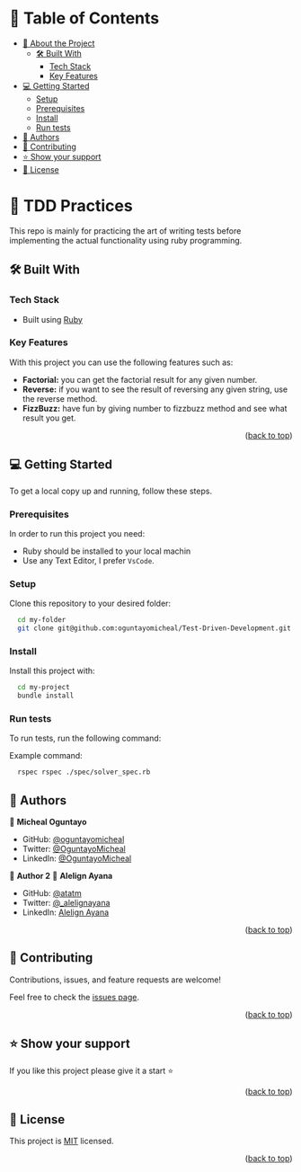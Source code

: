 <a name="readme-top"></a>

# 📗 Table of Contents

- [📖 About the Project](#about-project)
  - [🛠 Built With](#built-with)
    - [Tech Stack](#tech-stack)
    - [Key Features](#key-features)
- [💻 Getting Started](#getting-started)
  - [Setup](#setup)
  - [Prerequisites](#prerequisites)
  - [Install](#install)
  - [Run tests](#run-tests)
- [👥 Authors](#authors)
- [🤝 Contributing](#contributing)
- [⭐️ Show your support](#support)
- [📝 License](#license)

<!-- PROJECT DESCRIPTION -->

# 📖 TDD Practices <a name="about-project"></a>

This repo is mainly for practicing the art of writing tests before implementing the actual functionality using ruby programming.

## 🛠 Built With <a name="built-with"></a>

### Tech Stack <a name="tech-stack"></a>
- Built using [Ruby](https://www.ruby-lang.org/en/)

<!-- Features -->

### Key Features <a name="key-features"></a>

With this project you can use the following features such as:

- **Factorial:** you can get the factorial result for any given number.
- **Reverse:** if you want to see the result of reversing any given string, use the reverse method.
- **FizzBuzz:** have fun by giving number to fizzbuzz method and see what result you get.

<p align="right">(<a href="#readme-top">back to top</a>)</p>

<!-- GETTING STARTED -->

## 💻 Getting Started <a name="getting-started"></a>

To get a local copy up and running, follow these steps.

### Prerequisites

In order to run this project you need:

- Ruby should be installed to your local machin
- Use any Text Editor, I prefer `VsCode`.

### Setup

Clone this repository to your desired folder:

```sh
  cd my-folder
  git clone git@github.com:oguntayomicheal/Test-Driven-Development.git
```


### Install

Install this project with:

```sh
  cd my-project
  bundle install
```

### Run tests

To run tests, run the following command:

Example command:

```sh
  rspec rspec ./spec/solver_spec.rb
```

<!-- AUTHORS -->

## 👥 Authors <a name="authors"></a>

👤 **Micheal Oguntayo**

- GitHub: [@oguntayomicheal](https://github.com/oguntayomicheal)
- Twitter: [@OguntayoMicheal](https://twitter.com/Oguns_micky)
- LinkedIn: [@OguntayoMicheal](https://www.linkedin.com/in/ogunsmicky/)

👤 **Author 2**
👤 **Alelign Ayana**

- GitHub: [@atatm](https://github.com/atatm)
- Twitter: [@_alelignayana](https://twitter.com/@alelign_ayana)
- LinkedIn: [Alelign Ayana](https://www.linkedin.com/in/alelign-ayana/)



<p align="right">(<a href="#readme-top">back to top</a>)</p>

<!-- CONTRIBUTING -->

## 🤝 Contributing <a name="contributing"></a>

Contributions, issues, and feature requests are welcome!

Feel free to check the [issues page](../../issues/).

<p align="right">(<a href="#readme-top">back to top</a>)</p>

<!-- SUPPORT -->

## ⭐️ Show your support <a name="support"></a>

If you like this project please give it a start ⭐️

<p align="right">(<a href="#readme-top">back to top</a>)</p>

## 📝 License <a name="license"></a>

This project is [MIT](./MIT.md) licensed.

<p align="right">(<a href="#readme-top">back to top</a>)</p>